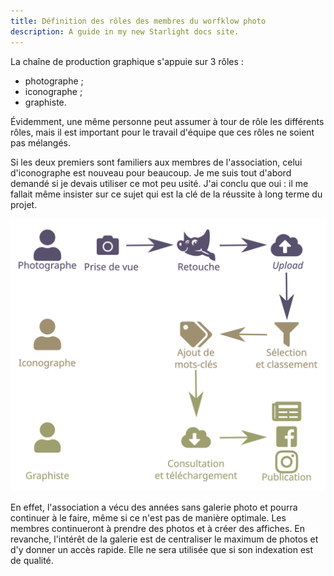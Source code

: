 ```yaml
---
title: Définition des rôles des membres du worfklow photo
description: A guide in my new Starlight docs site.
---
```


La chaîne de production graphique s\'appuie sur 3 rôles :

-   photographe ;
-   iconographe ;
-   graphiste.

Évidemment, une même personne peut assumer à tour de rôle les différents
rôles, mais il est important pour le travail d\'équipe que ces rôles ne
soient pas mélangés.

Si les deux premiers sont familiers aux membres de l\'association, celui
d\'iconographe est nouveau pour beaucoup. Je me suis tout d\'abord
demandé si je devais utiliser ce mot peu usité. J\'ai conclu que oui :
il me fallait même insister sur ce sujet qui est la clé de la réussite à
long terme du projet.

![](graphics/workflow-photo-piwigo.svg)

En effet, l\'association a vécu des années sans galerie photo et pourra
continuer à le faire, même si ce n\'est pas de manière optimale. Les
membres continueront à prendre des photos et à créer des affiches. En
revanche, l\'intérêt de la galerie est de centraliser le maximum de
photos et d\'y donner un accès rapide. Elle ne sera utilisée que si son
indexation est de qualité.
